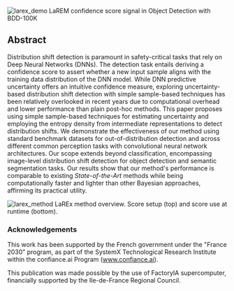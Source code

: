 
![larex_demo](/LaREx-website/images/LaREx_demo.gif)
LaREM confidence score signal in Object Detection with BDD-100K


## Abstract
Distribution shift detection is paramount in safety-critical tasks that rely on Deep Neural Networks (DNNs). 
The detection task entails deriving a confidence score to assert whether a new input sample aligns with the training data distribution of the DNN model. 
While DNN predictive uncertainty offers an intuitive confidence measure, exploring uncertainty-based distribution shift detection with simple sample-based techniques has been relatively overlooked in recent years due to computational overhead and lower performance than plain post-hoc methods. 
This paper proposes using simple sample-based techniques for estimating uncertainty and employing the entropy density from intermediate representations to detect distribution shifts. 
We demonstrate the effectiveness of our method using standard benchmark datasets for out-of-distribution 
detection and across different common perception tasks with convolutional neural network architectures. 
Our scope extends beyond classification, encompassing image-level distribution shift detection for 
object detection and semantic segmentation tasks. 
Our results show that our method's performance is comparable to existing _State-of-the-Art_ 
methods while being computationally faster and lighter than other Bayesian approaches, 
affirming its practical utility.

![larex_method](/LaREx-website/images/LaREx_method.png)
LaREx method overview. Score setup (top) and score use at runtime (bottom).


### Acknowledgements

This work has been supported by the French government
under the "France 2030” program, as part of the SystemX
Technological Research Institute within the confiance.ai
Program (www.confiance.ai).

This publication was made possible by the use of FactoryIA
supercomputer, financially supported by the Ile-de-France
Regional Council.

